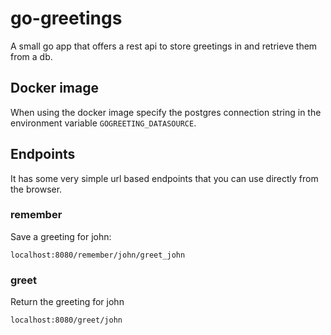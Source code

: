 # go-greetings

A small go app that offers a rest api to store greetings in and retrieve them from a db.

## Docker image

When using the docker image specify the postgres connection string in the environment variable `GOGREETING_DATASOURCE`.

## Endpoints

It has some very simple url based endpoints that you can use directly from the browser.

### remember

Save a greeting for john:

```
localhost:8080/remember/john/greet_john
```

### greet

Return the greeting for john

```
localhost:8080/greet/john
```